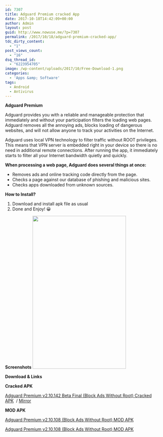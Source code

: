 ```yaml
---
id: 7307
title: Adguard Premium cracked App
date: 2017-10-18T14:42:09+00:00
author: Admin
layout: post
guid: http://www.nowuse.me/?p=7307
permalink: /2017/10/18/adguard-premium-cracked-app/
tdc_dirty_content:
  - "1"
post_views_count:
  - "16"
dsq_thread_id:
  - "6223954705"
image: /wp-content/uploads/2017/10/Free-Download-1.png
categories:
  - 'Apps &amp; Software'
tags:
  - Android
  - Antivirus
---
```

<strong>Adguard Premium</strong>

Adguard provides you with a reliable and manageable protection that immediately and without your participation filters the loading web pages. Adguard removes all the annoying ads, blocks loading of dangerous websites, and will not allow anyone to track your activities on the Internet.

Adguard uses local VPN technology to filter traffic without ROOT privileges. This means that VPN server is embedded right in your device so there is no need in additional remote connections. After running the app, it immediately starts to filter all your Internet bandwidth quietly and quickly.

<strong>When processing a web page, Adguard does several things at once:</strong>
<ul>
 	<li>Removes ads and online tracking code directly from the page.</li>
 	<li>Checks a page against our database of phishing and malicious sites.</li>
 	<li>Checks apps downloaded from unknown sources.</li>
</ul>
<strong>How to Install?</strong>
<ol>
 	<li>Download and install apk file as usual</li>
 	<li>Done and Enjoy! 😀</li>
</ol>
<strong>Screenshots</strong>

<img class="wp-image-132849 size-full aligncenter" src="https://i2.wp.com/onhax.me/wp-content/uploads/2016/03/download.png?resize=306%2C500&amp;ssl=1" width="306" height="500" />

<strong>Download &amp; Links </strong>

<strong>Cracked APK</strong>

<a href="https://uplod.cc/ofzd0f5lfiew" target="_blank" rel="noopener noreferrer">Adguard Premium v2.10.142 Beta Final (Block Ads Without Root) Cracked APK</a>  / <a href="https://dailyuploads.net/yly2vt1o6e50" target="_blank" rel="noopener noreferrer">Mirror</a>

<strong>MOD APK</strong>

<a href="https://uplod.cc/y88sxvulb8dy" target="_blank" rel="noopener">Adguard Premium v2.10.108 (Block Ads Without Root) MOD APK</a>

<a href="https://uplod.cc/q6ewsc37a77f" target="_blank" rel="noopener">Adguard Premium v2.10.108 (Block Ads Without Root) MOD APK</a>